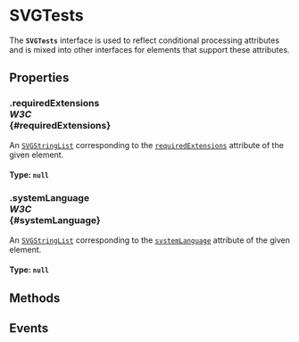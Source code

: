 # SVGTests

<div class='overview'>The <strong><code>SVGTests</code></strong> interface is used to reflect conditional processing attributes and is mixed into other interfaces for elements that support these attributes.</div>

## Properties

### .requiredExtensions <div class="specs"><i>W3C</i></div> {#requiredExtensions}

An <a href="/en-US/docs/Web/API/SVGStringList" title="The SVGStringList defines a list of DOMString objects."><code>SVGStringList</code></a> corresponding to the <code><a class="new" href="/en-US/docs/Web/SVG/Attribute/requiredExtensions" rel="nofollow">requiredExtensions</a></code> attribute of the given element.

#### **Type**: `null`

### .systemLanguage <div class="specs"><i>W3C</i></div> {#systemLanguage}

An <a href="/en-US/docs/Web/API/SVGStringList" title="The SVGStringList defines a list of DOMString objects."><code>SVGStringList</code></a> corresponding to the <code><a href="/en-US/docs/Web/SVG/Attribute/systemLanguage">systemLanguage</a></code> attribute of the given element.

#### **Type**: `null`

## Methods

## Events
